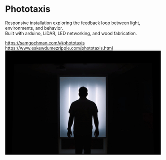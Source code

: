 # Phototaxis

Responsive installation exploring the feedback loop between light, environments, and behavior.
<br/>
Built with arduino, LiDAR, LED networking, and wood fabrication.

https://samgochman.com/#/phototaxis <br/>
https://www.eskewdumezripple.com/phototaxis.html <br/>
![](/phototaxis_silhouette.png)
